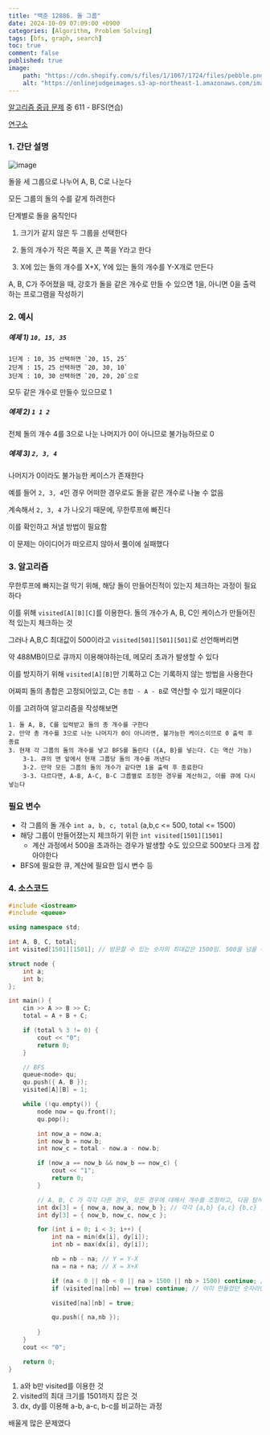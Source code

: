 ```yaml
---
title: "백준 12886. 돌 그룹"
date: 2024-10-09 07:09:00 +0900
categories: [Algorithm, Problem Solving]  
tags: [bfs, graph, search]    
toc: true
comment: false
published: true
image:
    path: "https://cdn.shopify.com/s/files/1/1067/1724/files/pebble.png?v=1704629652"
    alt: "https://onlinejudgeimages.s3-ap-northeast-1.amazonaws.com/images/boj-og.png"
---
```


[알고리즘 중급 문제](https://jinhg0214.github.io/posts/problems2/) 중 611 - BFS(연습)

[연구소](https://www.acmicpc.net/problem/14502)

### 1. 간단 설명

![image](https://github.com/user-attachments/assets/9e56f7fb-d89a-488a-8702-b1904f2d38c4)

돌을 세 그룹으로 나누어 A, B, C로 나눈다

모든 그룹의 돌의 수를 같게 하려한다

단계별로 돌을 움직인다

1. 크기가 같지 않은 두 그룹을 선택한다

2. 돌의 개수가 작은 쪽을 X, 큰 쪽을 Y라고 한다

3. X에 있는 돌의 개수를 X+X, Y에 있는 돌의 개수를 Y-X개로 만든다

A, B, C가 주어졌을 때, 강호가 돌을 같은 개수로 만들 수 있으면 1을, 아니면 0을 출력하는 프로그램을 작성하기

### 2. 예시

##### 예제 1) `10, 15, 35`

```
1단계 : 10, 35 선택하면 `20, 15, 25`
2단계 : 15, 25 선택하면 `20, 30, 10`
3단계 : 10, 30 선택하면 `20, 20, 20`으로 
```

모두 같은 개수로 만들수 있으므로 1

##### 예제 2) `1 1 2`

전체 돌의 개수 4를 3으로 나눈 나머지가 0이 아니므로 불가능하므로 0

##### 예제 3) `2, 3, 4`

나머지가 0이라도 불가능한 케이스가 존재한다

예를 들어 `2, 3, 4`인 경우 어떠한 경우로도 돌을 같은 개수로 나눌 수 없음

계속해서 `2, 3, 4` 가 나오기 때문에, 무한루프에 빠진다

이를 확인하고 쳐낼 방법이 필요함

이 문제는 아이디어가 떠오르지 않아서 풀이에 실패했다


### 3. 알고리즘

무한루프에 빠지는걸 막기 위해, 해당 돌이 만들어진적이 있는지 체크하는 과정이 필요하다

이를 위해 `visited[A][B][C]`를 이용한다. 돌의 개수가 A, B, C인 케이스가 만들어진 적 있는지 체크하는 것

그러나 A,B,C 최대값이 500이라고 `visited[501][501][501]`로 선언해버리면 

약 488MB이므로 큐까지 이용해야하는데, 메모리 초과가 발생할 수 있다

이를 방지하기 위해 `visited[A][B]`만 기록하고 C는 기록하지 않는 방법을 사용한다

어짜피 돌의 총합은 고정되어있고, C는 `총합 - A - B`로 역산할 수 있기 때문이다

이를 고려하여 알고리즘을 작성해보면

```
1. 돌 A, B, C를 입력받고 돌의 총 개수를 구한다
2. 만약 총 개수를 3으로 나눈 나머지가 0이 아니라면, 불가능한 케이스이므로 0 출력 후 종료
3. 현재 각 그룹의 돌의 개수를 넣고 BFS를 돌린다 ({A, B}를 넣는다. C는 역산 가능)
	3-1. 큐의 맨 앞에서 현재 그룹당 돌의 개수를 꺼낸다
	3-2. 만약 모든 그룹의 돌의 개수가 같다면 1을 출력 후 종료한다
	3-3. 다르다면, A-B, A-C, B-C 그룹별로 조정한 경우를 계산하고, 이를 큐에 다시 넣는다
```

### 필요 변수

- 각 그룹의 돌 개수 `int a, b, c, total` (a,b,c <= 500, total <= 1500)
- 해당 그룹이 만들어졌는지 체크하기 위한 `int visited[1501][1501]`
	- 계산 과정에서 500을 초과하는 경우가 발생할 수도 있으므로 500보다 크게 잡아야한다
- BFS에 필요한 큐, 계산에 필요한 임시 변수 등

### 4. 소스코드

```cpp
#include <iostream>
#include <queue>

using namespace std;

int A, B, C, total;
int visited[1501][1501]; // 방문할 수 있는 숫자의 최대값은 1500임. 500을 넘을 수도 있다

struct node {
	int a;
	int b;
};

int main() {
	cin >> A >> B >> C;
	total = A + B + C;

	if (total % 3 != 0) {
		cout << "0";
		return 0;
	}

	// BFS
	queue<node> qu;
	qu.push({ A, B });
	visited[A][B] = 1;

	while (!qu.empty()) {
		node now = qu.front();
		qu.pop();

		int now_a = now.a;
		int now_b = now.b;
		int now_c = total - now.a - now.b;

		if (now_a == now_b && now_b == now_c) {
			cout << "1";
			return 0;
		}

		// A, B, C 가 각각 다른 경우, 모든 경우에 대해서 개수를 조정하고, 다음 탐색을 위해 큐에 넣는다
		int dx[3] = { now_a, now_a, now_b }; // 각각 {a,b} {a,c} {b,c} 를 비교함 
		int dy[3] = { now_b, now_c, now_c };

		for (int i = 0; i < 3; i++) {
			int na = min(dx[i], dy[i]);
			int nb = max(dx[i], dy[i]);

			nb = nb - na; // Y = Y-X
			na = na + na; // X = X+X 

			if (na < 0 || nb < 0 || na > 1500 || nb > 1500) continue; // 돌이 음수가 되거나, 최대값 초과시
			if (visited[na][nb] == true) continue; // 이미 만들었던 숫자라면 패스

			visited[na][nb] = true;

			qu.push({ na,nb });
			
		}
	}
	cout << "0";

	return 0;
}
```

1. a와 b만 visited를 이용한 것
2. visited의 최대 크기를 1501까지 잡은 것
3. dx, dy를 이용해 a-b, a-c, b-c를 비교하는 과정

배울게 많은 문제였다